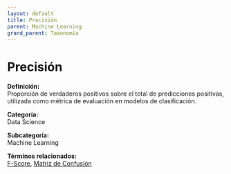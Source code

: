 ```yaml
---
layout: default
title: Precisión
parent: Machine Learning
grand_parent: Taxonomía
---
```


# Precisión

**Definición:**  
Proporción de verdaderos positivos sobre el total de predicciones positivas, utilizada como métrica de evaluación en modelos de clasificación.

**Categoría:**  
Data Science

**Subcategoría:**  
Machine Learning

**Términos relacionados:**  
[F-Score](https://maleniski.github.io/diccionario-angl-tec-mx/docs/taxonomia/data-science/machine-learning/f-score.html), [Matriz de Confusión](https://maleniski.github.io/diccionario-angl-tec-mx/docs/taxonomia/data-science/machine-learning/matriz-de-confusin.html)
